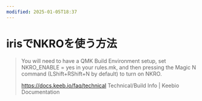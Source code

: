 ```yaml
---
modified: 2025-01-05T18:37
---
```

# irisでNKROを使う方法

> You will need to have a QMK Build Environment setup, set NKRO_ENABLE = yes in your rules.mk, and then pressing the Magic N command (LShift+RShift+N by default) to turn on NKRO.
> 
> https://docs.keeb.io/faq/technical Technical/Build Info | Keebio Documentation